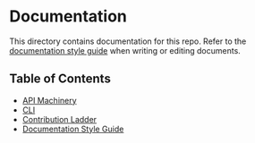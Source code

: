 # Documentation

This directory contains documentation for this repo. Refer to the [documentation style guide](style-guide.md) when
writing or editing documents.

## Table of Contents

* [API Machinery](api-machinery/README.md)
* [CLI](cli/README.md)
* [Contribution Ladder](contribution-ladder.md)
* [Documentation Style Guide](style-guide.md)

